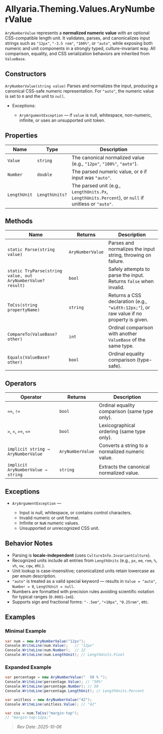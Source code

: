 ﻿# Allyaria.Theming.Values.AryNumberValue

`AryNumberValue` represents a **normalized numeric value** with an optional CSS-compatible length unit.
It validates, parses, and canonicalizes input strings such as `"12px"`, `"-3.5 rem"`, `"100%"`, or `"auto"`, while
exposing both numeric and unit components in a strongly typed, culture-invariant way.
All comparison, equality, and CSS serialization behaviors are inherited from `ValueBase`.

## Constructors

`AryNumberValue(string value)`
Parses and normalizes the input, producing a canonical CSS-safe numeric representation.
For `"auto"`, the numeric value is set to `0` and the unit to `null`.

* Exceptions:

    * `AryArgumentException` — if `value` is null, whitespace, non-numeric, infinite, or uses an unsupported unit token.

## Properties

| Name         | Type           | Description                                                                                         |
|--------------|----------------|-----------------------------------------------------------------------------------------------------|
| `Value`      | `string`       | The canonical normalized value (e.g., `"12px"`, `"100%"`, `"auto"`).                                |
| `Number`     | `double`       | The parsed numeric value, or `0` if input was `"auto"`.                                             |
| `LengthUnit` | `LengthUnits?` | The parsed unit (e.g., `LengthUnits.Px`, `LengthUnits.Percent`), or `null` if unitless or `"auto"`. |

## Methods

| Name                                                        | Returns          | Description                                                                              |
|-------------------------------------------------------------|------------------|------------------------------------------------------------------------------------------|
| `static Parse(string value)`                                | `AryNumberValue` | Parses and normalizes the input string, throwing on failure.                             |
| `static TryParse(string value, out AryNumberValue? result)` | `bool`           | Safely attempts to parse the input. Returns `false` when invalid.                        |
| `ToCss(string propertyName)`                                | `string`         | Returns a CSS declaration (e.g., `"width:12px;"`), or raw value if no property is given. |
| `CompareTo(ValueBase? other)`                               | `int`            | Ordinal comparison with another `ValueBase` of the same type.                            |
| `Equals(ValueBase? other)`                                  | `bool`           | Ordinal equality comparison (type-safe).                                                 |

## Operators

| Operator                           | Returns          | Description                                      |
|------------------------------------|------------------|--------------------------------------------------|
| `==`, `!=`                         | `bool`           | Ordinal equality comparison (same type only).    |
| `>`, `<`, `>=`, `<=`               | `bool`           | Lexicographical ordering (same type only).       |
| `implicit string → AryNumberValue` | `AryNumberValue` | Converts a string to a normalized numeric value. |
| `implicit AryNumberValue → string` | `string`         | Extracts the canonical normalized value.         |

## Exceptions

* `AryArgumentException` —

    * Input is null, whitespace, or contains control characters.
    * Invalid numeric or unit format.
    * Infinite or `NaN` numeric values.
    * Unsupported or unrecognized CSS unit.

## Behavior Notes

* Parsing is **locale-independent** (uses `CultureInfo.InvariantCulture`).
* Recognized units include all entries from `LengthUnits` (e.g., `px`, `em`, `rem`, `%`, `vh`, `vw`, `cqw`, etc.).
* Unit lookup is case-insensitive; canonicalized units retain lowercase as per enum description.
* `"auto"` is treated as a valid special keyword — results in `Value = "auto"`, `Number = 0`, `LengthUnit = null`.
* Numbers are formatted with precision rules avoiding scientific notation for typical ranges (`0.0001–1e6`).
* Supports sign and fractional forms: `"-.5em"`, `"+10px"`, `"0.25rem"`, etc.

## Examples

### Minimal Example

```csharp
var num = new AryNumberValue("12px");
Console.WriteLine(num.Value);   // "12px"
Console.WriteLine(num.Number);  // 12
Console.WriteLine(num.LengthUnit); // LengthUnits.Pixel
```

### Expanded Example

```csharp
var percentage = new AryNumberValue("  50 % ");
Console.WriteLine(percentage.Value); // "50%"
Console.WriteLine(percentage.Number); // 50
Console.WriteLine(percentage.LengthUnit); // LengthUnits.Percent

var unitless = new AryNumberValue("42");
Console.WriteLine(unitless.Value); // "42"

var css = num.ToCss("margin-top"); 
// "margin-top:12px;"
```

> *Rev Date: 2025-10-06*
